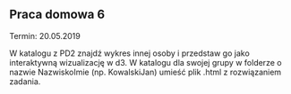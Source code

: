 ## Praca domowa 6

Termin: 20.05.2019

W katalogu z PD2 znajdź wykres innej osoby i przedstaw go jako interaktywną wizualizację w d3. W katalogu dla swojej grupy w folderze o nazwie NazwiskoImie (np. KowalskiJan) umieść plik .html z rozwiązaniem zadania.
